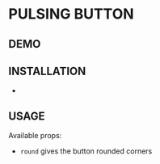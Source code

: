 # PULSING BUTTON

## DEMO 

## INSTALLATION 

- 

## USAGE

Available props: 

- ```round``` gives the button rounded corners